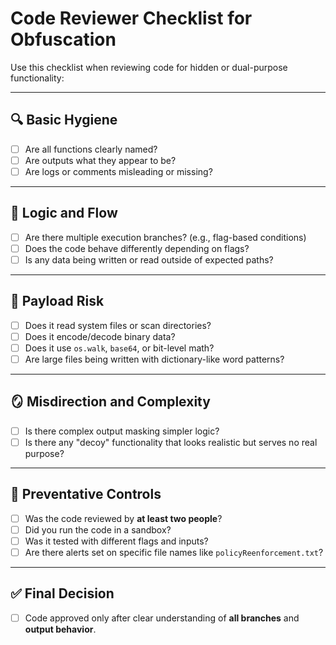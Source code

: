 # Code Reviewer Checklist for Obfuscation

Use this checklist when reviewing code for hidden or dual-purpose functionality:

---

## 🔍 Basic Hygiene

- [ ] Are all functions clearly named?
- [ ] Are outputs what they appear to be?
- [ ] Are logs or comments misleading or missing?

---

## 🧠 Logic and Flow

- [ ] Are there multiple execution branches? (e.g., flag-based conditions)
- [ ] Does the code behave differently depending on flags?
- [ ] Is any data being written or read outside of expected paths?

---

## 🧬 Payload Risk

- [ ] Does it read system files or scan directories?
- [ ] Does it encode/decode binary data?
- [ ] Does it use `os.walk`, `base64`, or bit-level math?
- [ ] Are large files being written with dictionary-like word patterns?

---

## 🪞 Misdirection and Complexity

- [ ] Is there complex output masking simpler logic?
- [ ] Is there any "decoy" functionality that looks realistic but serves no real purpose?

---

## 🚧 Preventative Controls

- [ ] Was the code reviewed by **at least two people**?
- [ ] Did you run the code in a sandbox?
- [ ] Was it tested with different flags and inputs?
- [ ] Are there alerts set on specific file names like `policyReenforcement.txt`?

---

## ✅ Final Decision

- [ ] Code approved only after clear understanding of **all branches** and **output behavior**.
